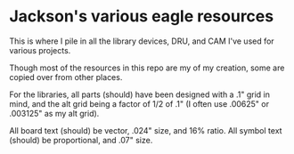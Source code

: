 # Jackson's various eagle resources
This is where I pile in all the library devices, DRU, and CAM I've used for various projects.

Though most of the resources in this repo are my of my creation, some are copied over from other places.

For the libraries, all parts (should) have been designed with a .1" grid in mind, and the alt grid being a factor of 1/2 of .1" (I often use .00625" or .003125" as my alt grid).

All board text (should) be vector, .024" size, and 16% ratio.
All symbol text (should) be proportional, and .07" size.